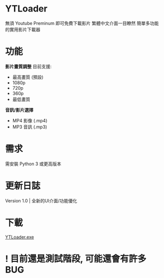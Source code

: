 # YTLoader

無須 Youtube Preminum 即可免費下載影片
繁體中文介面一目瞭然
簡單多功能的實用影片下載器

# 功能

**影片畫質調整**
目前支援:
- 最高畫質 (預設)
- 1080p
- 720p
- 360p
- 最低畫質

**音訊/影片選擇**

- MP4 影像 (.mp4)
- MP3 音訊 (.mp3)

# 需求

需安裝 Python 3 或更高版本

# 更新日誌

Version 1.0 | 全新的UI介面/功能優化

# 下載

[YTLoader.exe](YTLoader/YTLoader.exe)

# ! 目前還是測試階段, 可能還會有許多BUG

